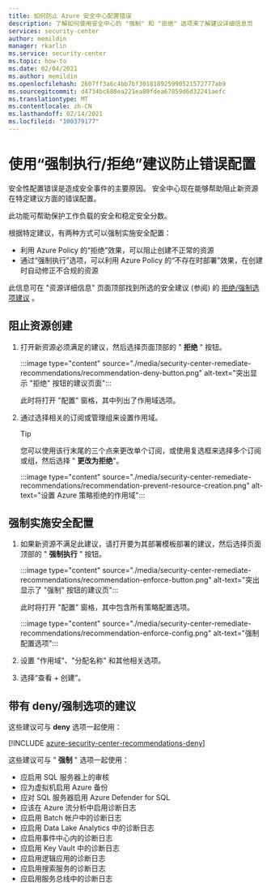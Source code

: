 ```yaml
---
title: 如何防止 Azure 安全中心配置错误
description: 了解如何使用安全中心的 "强制" 和 "拒绝" 选项来了解建议详细信息页
services: security-center
author: memildin
manager: rkarlin
ms.service: security-center
ms.topic: how-to
ms.date: 02/04/2021
ms.author: memildin
ms.openlocfilehash: 2607ff3a6c4bb7bf301818925990521572777ab9
ms.sourcegitcommit: d4734bc680ea221ea80fdea67859d6d32241aefc
ms.translationtype: MT
ms.contentlocale: zh-CN
ms.lasthandoff: 02/14/2021
ms.locfileid: "100379177"
---
```

# <a name="prevent-misconfigurations-with-enforcedeny-recommendations"></a>使用“强制执行/拒绝”建议防止错误配置

安全性配置错误是造成安全事件的主要原因。 安全中心现在能够帮助阻止新资源在特定建议方面的错误配置。 

此功能可帮助保护工作负载的安全和稳定安全分数。

根据特定建议，有两种方式可以强制实施安全配置：

- 利用 Azure Policy 的“拒绝”效果，可以阻止创建不正常的资源
- 通过“强制执行”选项，可以利用 Azure Policy 的“不存在时部署”效果，在创建时自动修正不合规的资源 

此信息可在 "资源详细信息" 页面顶部找到所选的安全建议 (参阅) 的 [拒绝/强制选项建议](#recommendations-with-denyenforce-options) 。

## <a name="prevent-resource-creation"></a>阻止资源创建

1. 打开新资源必须满足的建议，然后选择页面顶部的 " **拒绝** " 按钮。

    :::image type="content" source="./media/security-center-remediate-recommendations/recommendation-deny-button.png" alt-text="突出显示 &quot;拒绝&quot; 按钮的建议页面":::

    此时将打开 "配置" 窗格，其中列出了作用域选项。 

1. 通过选择相关的订阅或管理组来设置作用域。

    > [!TIP]
    > 您可以使用该行末尾的三个点来更改单个订阅，或使用复选框来选择多个订阅或组，然后选择 " **更改为拒绝**"。

    :::image type="content" source="./media/security-center-remediate-recommendations/recommendation-prevent-resource-creation.png" alt-text="设置 Azure 策略拒绝的作用域":::


## <a name="enforce-a-secure-configuration"></a>强制实施安全配置

1. 如果新资源不满足此建议，请打开要为其部署模板部署的建议，然后选择页面顶部的 " **强制执行** " 按钮。

    :::image type="content" source="./media/security-center-remediate-recommendations/recommendation-enforce-button.png" alt-text="突出显示了 &quot;强制&quot; 按钮的建议页":::

    此时将打开 "配置" 窗格，其中包含所有策略配置选项。 

    :::image type="content" source="./media/security-center-remediate-recommendations/recommendation-enforce-config.png" alt-text="强制配置选项":::

1. 设置 "作用域"、"分配名称" 和其他相关选项。

1. 选择“查看 + 创建”。

## <a name="recommendations-with-denyenforce-options"></a>带有 deny/强制选项的建议

这些建议可与 **deny** 选项一起使用：

[!INCLUDE [azure-security-center-recommendations-deny](../../includes/asc/recommendations-with-deny.md)]

这些建议可与 " **强制** " 选项一起使用：

- 应启用 SQL 服务器上的审核
- 应为虚拟机启用 Azure 备份
- 应对 SQL 服务器启用 Azure Defender for SQL
- 应该在 Azure 流分析中启用诊断日志
- 应启用 Batch 帐户中的诊断日志
- 应启用 Data Lake Analytics 中的诊断日志
- 应启用事件中心内的诊断日志
- 应启用 Key Vault 中的诊断日志
- 应启用逻辑应用的诊断日志
- 应启用搜索服务的诊断日志
- 应启用服务总线中的诊断日志
